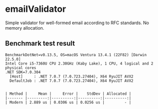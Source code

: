# emailValidator

Simple validator for well-formed email according to RFC standards. No memory allocation.

## Benchmark test result

``` console
BenchmarkDotNet=v0.13.5, OS=macOS Ventura 13.4.1 (22F82) [Darwin 22.5.0]
Intel Core i5-7360U CPU 2.30GHz (Kaby Lake), 1 CPU, 4 logical and 2 physical cores
.NET SDK=7.0.304
  [Host]     : .NET 7.0.7 (7.0.723.27404), X64 RyuJIT AVX2
  DefaultJob : .NET 7.0.7 (7.0.723.27404), X64 RyuJIT AVX2


| Method |     Mean |     Error |    StdDev | Allocated |
|------- |---------:|----------:|----------:|----------:|
| Modern | 2.889 us | 0.0306 us | 0.0256 us |         - |
```
